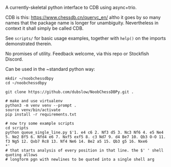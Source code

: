 A currently-skeletal python interface to CDB using async+trio.

CDB is this: https://www.chessdb.cn/queryc_en/ altho it goes by so many names that the package name is longer for
unambiguity. Nevertheless in context it shall simply be called CDB.

See `scripts/` for basic usage examples, together with `help()` on the imports
demonstrated therein.

No promises of utility. Feedback welcome, via this repo or Stockfish Discord.

Can be used in the ~standard python way:

```
mkdir ~/noobchessdbpy
cd ~/noobchessdbpy

git clone https://github.com/dubslow/NoobChessDBPy.git .

# make and use virtualenv
python3 -m venv venv --prompt .
source venv/bin/activate
pip install -r requirements.txt

# now try some example scripts
cd scripts
python queue_single_line.py $'1. e4 c6 2. Nf3 d5 3. Nc3 Nf6 4. e5 Ne4 5. Ne2 Bf5 6. Nfd4 e6 7. Nxf5 exf5 8. c3 Nd7 9. d4 Be7 10. Qb3 O-O 11. f3 Ng5 12. Qxb7 Rc8 13. Nf4 Ne6 14. Be2 a5 15. Qb3 g5 16. Nxe6
*'
# that starts analysis of every position in that line. the $' ' shell quoting allows
# longform pgn with newlines to be quoted into a single shell arg
```
